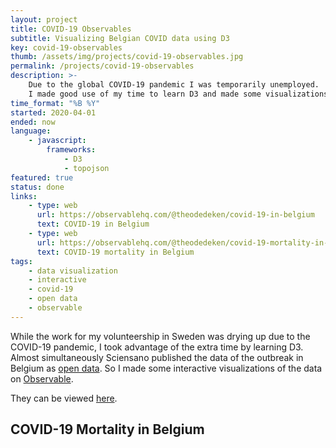 ```yaml
---
layout: project
title: COVID-19 Observables
subtitle: Visualizing Belgian COVID data using D3
key: covid-19-observables
thumb: /assets/img/projects/covid-19-observables.jpg
permalink: /projects/covid-19-observables
description: >-
    Due to the global COVID-19 pandemic I was temporarily unemployed.
    I made good use of my time to learn D3 and made some visualizations of the situation in Belgium
time_format: "%B %Y"
started: 2020-04-01
ended: now
language: 
    - javascript:
        frameworks:
            - D3
            - topojson 
featured: true
status: done
links: 
    - type: web
      url: https://observablehq.com/@theodedeken/covid-19-in-belgium
      text: COVID-19 in Belgium
    - type: web
      url: https://observablehq.com/@theodedeken/covid-19-mortality-in-belgium
      text: COVID-19 mortality in Belgium
tags: 
    - data visualization
    - interactive
    - covid-19
    - open data
    - observable
---
```

While the work for my volunteership in Sweden was drying up due to the COVID-19 pandemic, I took advantage of the extra time by learning D3.
Almost simultaneously Sciensano published the data of the outbreak in Belgium as [open data](https://epistat.wiv-isp.be/covid/).
So I made some interactive visualizations of the data on [Observable](https://observablehq.com).

They can be viewed [here](https://observablehq.com/collection/@theodedeken/covid-19-in-belgium).

## COVID-19 Mortality in Belgium

<div class="ui raised segment">
<div id="observablehq-4f1219a9"></div>
</div>
<script type="module">
import {Runtime, Inspector} from "https://cdn.jsdelivr.net/npm/@observablehq/runtime@4/dist/runtime.js";
import define from "https://api.observablehq.com/@theodedeken/covid-19-mortality-in-belgium.js?v=3";
const inspect = Inspector.into("#observablehq-4f1219a9");
(new Runtime).module(define, name => (name === "main") && inspect());
</script>

